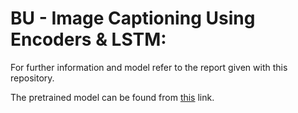 # BU - Image Captioning Using Encoders & LSTM:

For further information and model refer to the report given with this repository.
 
The pretrained model can be found from [this](https://drive.google.com/drive/folders/1V88FAQKSBgkLLcJ5FtldwnW-3FLBYfsQ?usp=sharing) link.
